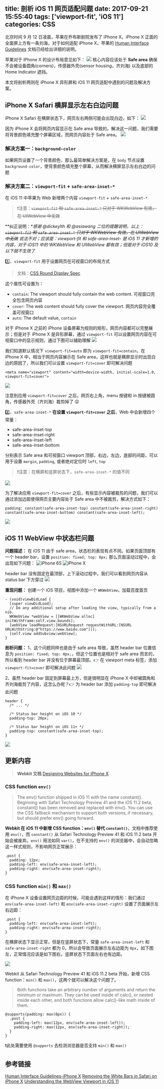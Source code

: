title: 剖析 iOS 11 网页适配问题
date: 2017-09-21 15:55:40
tags: ['viewport-fit', 'iOS 11']
categories: CSS
---

北京时间 9 月 12 日凌晨，苹果在乔布斯剧院发布了 iPhone X。iPhone X 正面的全面屏上方有一条刘海，对于如何适配 iPhone X，苹果的 [Human Interface Guidelines](https://developer.apple.com/ios/human-interface-guidelines/overview/iphone-x/) 文档已经给出详细的说明。

苹果对于 iPhone X 的设计布局意见如下：
![](https://raw.githubusercontent.com/yingshandeng/image-host/master/data/iphone-x-safe-area.png)
核心内容应该处于 **Safe area** 确保不会被设备圆角(corners)，传感器外壳(sensor housing，齐刘海) 以及底部的 Home Indicator 遮挡。

本文将剖析两则在  iPhone X 异形屏和 iOS 11 网页适配中遇到的问题及解决方案。
<!-- more -->

## iPhone X Safari 横屏显示左右白边问题
iPhone X Safari 在横屏状态下，网页左右两侧可能会出现白边，如下：
![](https://raw.githubusercontent.com/yingshandeng/image-host/master/data/424F6040-3325-4AD5-8683-6D55AE4D9BEA.png)

因为 iPhone X 会将网页内容显示在 Safe area 导致的，解决这一问题，我们需要将背景颜色填充整个屏幕区域，而网页内容处于 Safe area。
![](https://raw.githubusercontent.com/yingshandeng/image-host/master/data/47C98605-A351-4903-BDC7-C1E6878D0485.png)

### 解决方案一：`background-color`
如果网页设置了一个背景颜色，那么最简单解决方案是，在 `body` 节点设置 `background-color`，使背景颜色填充整个屏幕，从而解决横屏显示左右白边的问题

### 解决方案二：`viewport-fit` + `safe-area-inset-*`
在 iOS 11 中苹果为 Web 新增两个内容 `viewport-fit` + `safe-area-inset-*`
> ❗️注意：~~`viewport-fit` 和 `safe-area-inset-*` 只对于 WKWebView 有效，在 UIWebView 中无效~~

**纠正说明：**感谢 @dickeylth 和 @asiawang 二位的提醒说明，以上：~~`viewport-fit` 和 `safe-area-inset-*` 只对于 WKWebView 有效，在 UIWebView 中无效~~ 说法不对；应该是：**viewport-fit 和 safe-area-inset-* 是 iOS 11 才新增的内容，对于 iOS11 中的 WKWebView 和 UIWebView 都有效；但是对于 iOS10 及以下就不生效了**


1️⃣、`viewport-fit` 用于设置网页在可视窗口的布局方式
> 文档：[CSS Round Display Spec](https://drafts.csswg.org/css-round-display/#viewport-fit-descriptor)

这个属性可设置为：
- `contain`: The viewport should fully contain the web content. 可视窗口完全包含网页内容
- `cover`: The web content should fully cover the viewport.  网页内容完全覆盖可视窗口
- `auto`: The default value, `contain`

对于 iPhone X 之前的 iPhone 设备屏幕为规则的矩形，网页内容都可以完整展示；但是对于 iPhone X 是异形屏幕，通过 `viewport-fit` 可以设置网页内容在可视窗口中的显示规则，通过下图可以辅助理解
![](https://raw.githubusercontent.com/yingshandeng/image-host/master/data/viewport-fit.png)

我们知道默认情况下 `viewport-fit=auto` 即为 `viewport-fit=contain`，在 iPhone X 中，相当于网页内容展示在 Safe area，这样也就是横屏显示时出现白边的原因了，所以我们可以设置 `viewport-fit=cover` 即可解决问题
```
<meta name="viewport" content="width=device-width, initial-scale=1.0, viewport-fit=cover">
```

![](https://raw.githubusercontent.com/yingshandeng/image-host/master/data/Screen-Shot-2017-09-14-at-14.19.31.png)

注意到应用 `viewport-fit=cover` 之后，网页右上角，menu 按键和 in 按键被圆角，传感器外壳（齐刘海）裁剪掉了 😲

2️⃣、`safe-area-inset-*`
**在设置 `viewport-fit=cover` 之后**，Web 中会新增四个常量：
- safe-area-inset-top
- safe-area-inset-right
- safe-area-inset-left
- safe-area-inset-bottom

分别表示 Safe area 和可视窗口 viewport 顶部，右边，左边，底部的间距，可以用于设置 `margin`, `padding`, 或者绝对定位时 `left`, `top`
> ❗️注意：在横屏和竖屏状态下，`safe-area-inset-*` 的值不同

![](https://raw.githubusercontent.com/yingshandeng/image-host/master/data/0C3B9577-094E-411C-9ED3-AA481FA3A50A.png)

为了解决应用 `viewport-fit=cover` 之后，有些显示内容被裁剪的问题，我们可以通过添加边距使得网页主要内容处于 Safe area 中不被裁剪，解决方式如下：
```
padding: constant(safe-area-inset-top) constant(safe-area-inset-right) constant(safe-area-inset-bottom) constant(safe-area-inset-left);
```

![](https://raw.githubusercontent.com/yingshandeng/image-host/master/data/Screen-Shot-2017-09-14-at-14.07.11-1.png)

## iOS 11 WebView 中状态栏问题
**问题描述：**
在 iOS 11 由于 safe area，状态栏的表现有点不同。如果页面顶部有一个 header bar，设置 `position: fixed; top: 0px;` 那么页面滚动过程中，会出现如下问题：
![iPhone 6S](https://raw.githubusercontent.com/yingshandeng/image-host/master/data/iPhone%206s.gif)
![iPhone X](https://raw.githubusercontent.com/yingshandeng/image-host/master/data/iPhone%20X.gif)

header bar 没有固定在最顶部，上下滚动过程中，我们可以看到网页内容从 status bar 下方穿过
![](https://raw.githubusercontent.com/yingshandeng/image-host/master/data/status-bar-problem.png)

**重现问题：**
创建一个 iOS 项目，视图中添加一个 `WKWebView`，加载百度首页
```
- (void)viewDidLoad {
  [super viewDidLoad];
  // Do any additional setup after loading the view, typically from a nib.
  WKWebView *webView = [[WKWebView alloc] initWithFrame:self.view.bounds];
  [webView loadRequest:[NSURLRequest requestWithURL:[NSURL URLWithString:@"https://www.baidu.com"]]];
  [self.view addSubview:webView];
}
```

**剖析问题：**
1、这个问题同样也是由于 safe area 导致，虽然 header bar 位置信息为 `position: fixed; top: 0px;`，但这个位置也是相对于 safe area 而言的，所以看到 header bar 并没有位于屏幕最顶部。👉 在 viewport meta 标签，添加 `viewport-fit=cover` 即可解决此问题
![](https://raw.githubusercontent.com/yingshandeng/image-host/master/data/2B17E02C-7C0C-4282-9369-F5E6D1C75836.png)

2、虽然 header bar 固定到屏幕最上方，但是很明显在 iPhone X 中却被圆角和齐刘海裁剪了内容，这怎么办呢？👉 为 header bar 添加 `padding-top` 即可解决此问题
```
header {
  /* ... */

  /* Status bar height on iOS 10 */
  padding-top: 20px;

  /* Status bar height on iOS 11+ */
  padding-top: constant(safe-area-inset-top);
}
```
![](https://raw.githubusercontent.com/yingshandeng/image-host/master/data/FCF9D371-F2B5-44FE-9FFC-DC991E39FD2C.png)

## 更新内容
> **Webkit 文档** [Designing Websites for iPhone X](https://webkit.org/blog/7929/designing-websites-for-iphone-x/)

### CSS function `env()`
> The env() function shipped in iOS 11 with the name constant(). Beginning with Safari Technology Preview 41 and the iOS 11.2 beta, constant() has been removed and replaced with env(). You can use the CSS fallback mechanism to support both versions, if necessary, but should prefer env() going forward.

**Webkit 在 iOS 11 中新增 CSS function：`env()` 替代 `constant()`**，文档中推荐使用 `env()`，而 `constant()` 从 Safari Technology Preview 41 和 iOS 11.2 beta 开始会被废弃。`env()` 用法如同 `var()`，在不支持的 `env()` 的浏览器中，会自动忽略这一样式规则，不影响网页正常展示：
```
.post {
  padding: 12px;
  padding-left: env(safe-area-inset-left);
  padding-right: env(safe-area-inset-right);
}
```

### CSS function `min()` 和 `max()`
在 iPhone X 设备设置网页边距的时候，可能会遇到这样的情形：我们通过 `env(safe-area-inset-left)` 和 `env(safe-area-inset-right)` 设置了页面展示左右边距：
```
.post {
  padding-left: env(safe-area-inset-left);
  padding-right: env(safe-area-inset-right);
}
```

在横屏状态下显示正常，但是在竖屏状态下，常量 `safe-area-inset-left` 和 `safe-area-inset-right` 都为 0，所以会导致页面展示左右边距为 `0px`，如下图左，正常情况应该是如下图右，竖屏状态下页面左右也有边距。

![](https://raw.githubusercontent.com/yingshandeng/image-host/master/data/css-funciton-min-max.png)

Webkit 从 Safari Technology Preview 41 和 iOS 11.2 beta 开始，新增 CSS function：`min()` 和 `max()`，这两个就可以解决这个问题了。
> Both functions take an arbitrary number of arguments and return the minimum or maximum. They can be used inside of calc(), or nested inside each other, and both functions allow calc()-like math inside of them.

```
@supports(padding: max(0px)) {
  .post {
    padding-left: max(12px, env(safe-area-inset-left));
    padding-right: max(12px, env(safe-area-inset-right));
  }
}
```

❗️此处需要使用 `@supports` 去检测浏览器是否支持 `min()` 和 `max()`

## 参考链接
[Human Interface Guidelines-iPhone X](https://developer.apple.com/ios/human-interface-guidelines/overview/iphone-x/)
[Removing the White Bars in Safari on iPhone X](http://stephenradford.me/removing-the-white-bars-in-safari-on-iphone-x/)
[Understanding the WebView Viewport in iOS 11](https://ayogo.com/blog/ios11-viewport/)